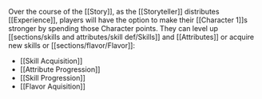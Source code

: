 Over the course of the [[Story]], as the [[Storyteller]] distributes [[Experience]], players will have the option to make their [[Character 1]]s stronger by spending those Character points. They can level up [[sections/skills and attributes/skill def/Skills]] and [[Attributes]] or acquire new skills or [[sections/flavor/Flavor]]:
- [[Skill Acquisition]]
- [[Attribute Progression]]
- [[Skill Progression]]
- [[Flavor Aquisition]]